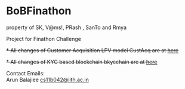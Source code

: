 # BoBFinathon
property of SK, V@ms!, PRash , SanTo and Rmya

Project for Finathon Challenge

~~* All changes of Customer Acquisition LPV model CustAcq are at [here](https://github.com/a2un/BoBFinathon/tree/CustAcq)~~

~~* All changes of KYC based blockchain bkycchain are at [here](https://github.com/a2un/BoBFinathon/tree/bkcKYC)~~

Contact Emails:
<br/> Arun Balajiee [cs11b042@iith.ac.in](mailto:cs11b042@iith.ac.in)
<br/> 
<br/> 
<br/> 
